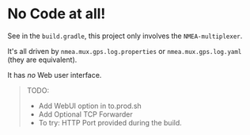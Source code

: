 # No Code at all!
See in the `build.gradle`, this project only involves the `NMEA-multiplexer`.

It's all driven by `nmea.mux.gps.log.properties` or `nmea.mux.gps.log.yaml` (they are equivalent).

It has _no_ Web user interface.

> TODO: 
> - Add WebUI option in to.prod.sh
> - Add Optional TCP Forwarder
> - To try: HTTP Port provided during the build.

